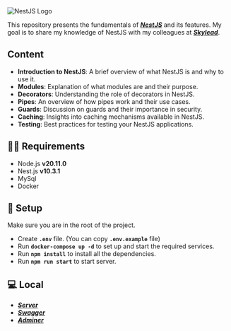 
<img src="https://cdn.icon-icons.com/icons2/2699/PNG/512/nestjs_logo_icon_169927.png" alt="NestJS Logo" style="width: auto; max-width: 100%;" />


This repository presents the fundamentals of  ***[NestJS](https://docs.nestjs.com/)*** and its features. My goal is to share my knowledge of NestJS with my colleagues at ***[Skylead](https://www.linkedin.com/company/skyleadio/)***.

## Content

- **Introduction to NestJS**: A brief overview of what NestJS is and why to use it.
- **Modules**: Explanation of what modules are and their purpose.
- **Decorators**: Understanding the role of decorators in NestJS.
- **Pipes**: An overview of how pipes work and their use cases.
- **Guards**: Discussion on guards and their importance in security.
- **Caching**: Insights into caching mechanisms available in NestJS.
- **Testing**: Best practices for testing your NestJS applications.

👩‍🚀 **Requirements** 
---

+ Node.js **v20.11.0**
+ Nest.js **v10.3.1**
+ MySql
+ Docker


🚀 **Setup** 
---

Make sure you are in the root of the project.

+ Create **`.env`** file. (You can copy **`.env.example`** file)
+ Run **`docker-compose up -d`**  to set up and start the required services.
+ Run **`npm install`** to install all the dependencies.
+ Run **`npm run start`** to start server.

## 💻 **Local** 
+ ***[Server](http://[::1]:3001/)***
+ ***[Swagger](http://[::1]:3001/api)***
+ ***[Adminer](http://localhost:8885/)***

